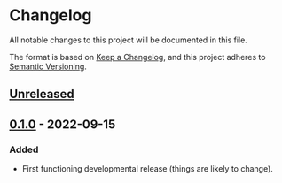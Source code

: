 # Changelog

All notable changes to this project will be documented in this file.

The format is based on [Keep a Changelog](https://keepachangelog.com/en/1.0.0/), and this project adheres to [Semantic Versioning](https://semver.org/spec/v2.0.0.html).

## [Unreleased]

## [0.1.0] - 2022-09-15

### Added

- First functioning developmental release (things are likely to change).

[Unreleased]: https://github.com/lmd-code/lmdpages/compare/v0.1.0...HEAD
[0.1.0]: https://github.com/lmd-code/lmdpages/releases/tag/v0.1.0
